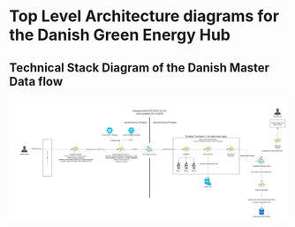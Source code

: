 # Top Level Architecture diagrams for the Danish Green Energy Hub

## Technical Stack Diagram of the Danish Master Data flow

![Technical Stack Diagram of Danish Master Data flow](../images/EnerginetTechStackMasterData.png)
